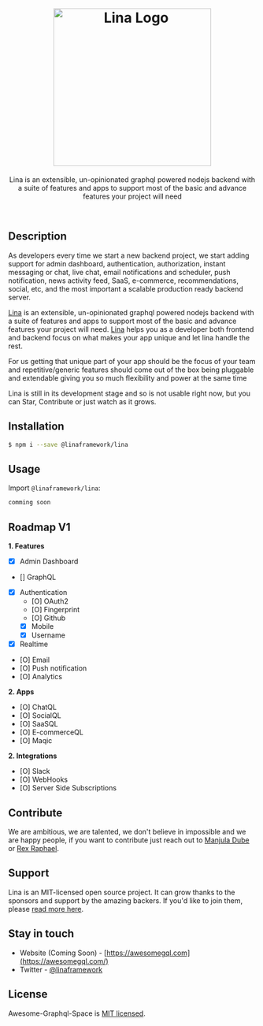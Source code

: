 <h1 align="center">
  <a href="https://linaframework.com" target="blank"><img src="https://cdn1.imggmi.com/uploads/2018/9/29/0a7d1413bd0bafe47d4be7df23505382-full.png" width="320" alt="Lina Logo" /></a>
</h1>

[travis-image]: https://api.travis-ci.org/awesome-graphql-space/lina.svg?branch=master
[travis-url]: https://travis-ci.org/awesome-graphql-space/nest
[linux-image]: https://img.shields.io/travis/nestjs/awesome-graphql-space/lina.svg?label=linux
[linux-url]: https://travis-ci.org/awesome-graphql-space/lina

  <p align="center">Lina is an extensible, un-opinionated graphql powered nodejs backend with a suite of features and apps to support most of the basic and advance features your project will need</p>
    <p align="center"> </p>

<br />

## Description

As developers every time we start a new backend project, we start adding support for admin dashboard, authentication, authorization, instant messaging or chat, live chat, email notifications and scheduler, push notification, news activity feed, SaaS, e-commerce, recommendations, social, etc, and the most important a scalable production ready backend server. 

[Lina](https://github.com/awesome-graphql-space/lina) is an extensible, un-opinionated graphql powered nodejs backend with a suite of features and apps to support most of the basic and advance features your project will need. [Lina](https://github.com/awesome-graphql-space/lina) helps you as a developer both frontend and backend focus on what makes your app unique and let lina handle the rest.

For us getting that unique part of your app should be the focus of your team and repetitive/generic features should come out of the box being pluggable and extendable giving you so much flexibility and power at the same time

Lina is still in its development stage and so is not usable right now, but you can Star, Contribute or just watch as it grows.

## Installation

```bash
$ npm i --save @linaframework/lina
```

## Usage

Import `@linaframework/lina`:

```typescript
comming soon
```


## Roadmap V1

**1. Features**
- [X] Admin Dashboard
- [] GraphQL
- [X] Authentication
  - [O] OAuth2
  - [O] Fingerprint
  - [O] Github
  - [X] Mobile
  - [X] Username
- [X] Realtime
- [O] Email
- [O] Push notification
- [O] Analytics

**2. Apps**
* [O] ChatQL
* [O] SocialQL
* [O] SaaSQL
* [O] E-commerceQL
* [O] Maqic

**2. Integrations**
* [O] Slack
* [O] WebHooks
* [O] Server Side Subscriptions

## Contribute
We are ambitious, we are talented, we don't believe in impossible and we are happy people, if you want to contribute just reach out to [Manjula Dube](https://twitter.com/manjula_dube) or [Rex Raphael](https://twitter.com/rex_raph).

## Support

Lina is an MIT-licensed open source project. It can grow thanks to the sponsors and support by the amazing backers. If you'd like to join them, please [read more here](https://docs.awesomegql.com/support).

## Stay in touch

* Website (Coming Soon) - [https://awesomegql.com](https://awesomegql.com/)
* Twitter - [@linaframework](https://twitter.com/linaframework)

## License

Awesome-Graphql-Space is [MIT licensed](https://github.com/awesome-graphql-space/lina/blob/master/LICENSE.md).
